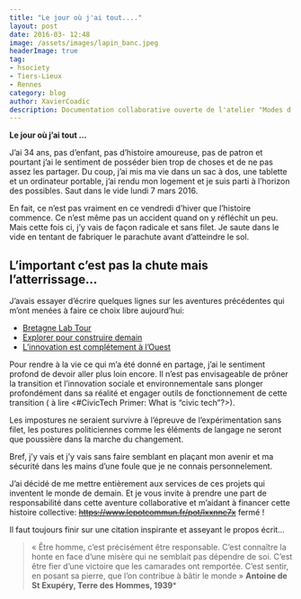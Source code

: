 ```yaml
---
title: "Le jour où j'ai tout...."
layout: post
date: 2016-03- 12:48
image: /assets/images/lapin_banc.jpeg
headerImage: true
tag:
- hsociety
- Tiers-Lieux
- Rennes
category: blog
author: XavierCoadic
description: Documentation collaborative ouverte de l'atelier "Modes d'organisations et inégalités"
---
```


**Le jour où j’ai tout …**

J’ai 34 ans, pas d’enfant, pas d’histoire amoureuse, pas de patron et pourtant j’ai le sentiment de posséder bien trop de choses et de ne pas assez les partager.
Du coup, j’ai mis ma vie dans un sac à dos, une tablette et un ordinateur portable, j’ai rendu mon logement et je suis parti à l’horizon des possibles. Saut dans le vide lundi 7 mars 2016.

En fait, ce n’est pas vraiment en ce vendredi d’hiver que l’histoire commence. Ce n’est même pas un accident quand on y réfléchit un peu. Mais cette fois ci, j’y vais de façon radicale et sans filet. Je saute dans le vide en tentant de fabriquer le parachute avant d’atteindre le sol.

## L’important c’est pas la chute mais l’atterrissage…

J’avais essayer d’écrire quelques lignes sur les aventures précédentes qui m’ont menées à faire ce choix libre aujourd’hui:

* [Bretagne Lab Tour](https://xavcc.gitbooks.io/vivre-ensemble-faire-ensemble/content/)
* [Explorer pour construire demain](https://medium.com/@XavierCoadic/explorer-pour-co-construire-demain-partager-pour-vivre-aujourd-hui-d198ad8e7145)
* [L’innovation est complétement à l’Ouest](https://medium.com/@XavierCoadic/l-innovation-est-compl%C3%A8tement-%C3%A0-l-ouest-et-c-est-tant-mieux-e31eb03f555b)

Pour rendre à la vie ce qui m’a été donné en partage, j’ai le sentiment profond de devoir aller plus loin encore. Il n’est pas envisageable de prôner la transition et l’innovation sociale et environnementale sans plonger profondément dans sa réalité et engager outils de fonctionnement de cette transition ( à lire <#CivicTech Primer: What is “civic tech”?>).

Les impostures ne seraient survivre à l’épreuve de l’expérimentation sans filet, les postures politiciennes comme les éléments de langage ne seront que poussière dans la marche du changement.

Bref, j’y vais et j’y vais sans faire semblant en plaçant mon avenir et ma sécurité dans les mains d’une foule que je ne connais personnelement.

J’ai décidé de me mettre entièrement aux services de ces projets qui inventent le monde de demain. Et je vous invite à prendre une part de responsabilité dans cette aventure collaborative et m’aidant à financer cette histoire collective: ~~https://www.lepotcommun.fr/pot/lxxnnc7x~~ fermé !

Il faut toujours finir sur une citation inspirante et asseyant le propos écrit…
> « Être homme, c’est précisément être responsable. C’est connaître la honte en face d’une misère qui ne semblait pas dépendre de soi. C’est être fier d’une victoire que les camarades ont remportée. C’est sentir, en posant sa pierre, que l’on contribue à bâtir le monde » **Antoine de St Exupéry, Terre des Hommes, 1939***
